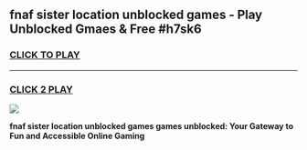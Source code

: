 
## fnaf sister location unblocked games - Play Unblocked Gmaes & Free #h7sk6
<h3>
<a href="https://news.freeplayer.one?title=fnaf_sister_location_unblocked_games&ref=26F">CLICK TO PLAY</a></h3>
<hr>

<h3>
<a href="https://news.freeplayer.one?title=fnaf_sister_location_unblocked_games&ref=26F">CLICK 2 PLAY</a>
  
</h3>

<a href="https://news.freeplayer.one?title=fnaf_sister_location_unblocked_games&ref=26F/"><img src="https://clearcache.store/games.png"></a>


**fnaf sister location unblocked games games unblocked: Your Gateway to Fun and Accessible Online Gaming**
